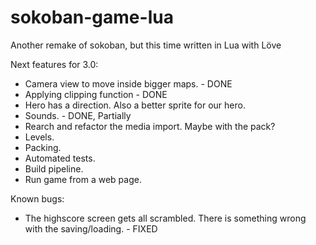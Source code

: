 # sokoban-game-lua
Another remake of sokoban, but this time written in Lua with Löve

Next features for 3.0:

- Camera view to move inside bigger maps. - DONE
- Applying clipping function - DONE
- Hero has a direction. Also a better sprite for our hero.
- Sounds. - DONE, Partially
- Rearch and refactor the media import. Maybe with the pack?
- Levels.
- Packing.
- Automated tests.
- Build pipeline.
- Run game from a web page.

Known bugs:

- The highscore screen gets all scrambled. There is something wrong with the saving/loading. - FIXED
